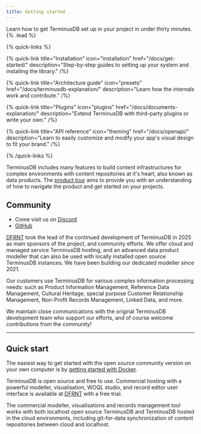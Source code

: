 ```yaml
---
title: Getting started
---
```


Learn how to get TerminusDB set up in your project in under thirty minutes. {% .lead %}

{% quick-links %}

{% quick-link title="Installation" icon="installation" href="/docs/get-started/" description="Step-by-step guides to setting up your system and installing the library." /%}

{% quick-link title="Architecture guide" icon="presets" href="/docs/terminusdb-explanation/" description="Learn how the internals work and contribute." /%}

{% quick-link title="Plugins" icon="plugins" href="/docs/documents-explanation/" description="Extend TerminusDB with third-party plugins or write your own." /%}

{% quick-link title="API reference" icon="theming" href="/docs/openapi/" description="Learn to easily customize and modify your app's visual design to fit your brand." /%}

{% /quick-links %}

TerminusDB includes many features to build content infrastructures for complex environments with content repositories at it's heart, also known as data products. The [product tour](/docs/product-tour/) aims to provide you with an understanding of how to navigate the product and get started on your projects.

## Community

* Come visit us on [Discord](https://discord.gg/yTJKAma)
* [GitHub](https://github.com/terminusdb/terminusdb)

[DFRNT](https://dfrnt.com) took the lead of the continued development of TerminusDB in 2025 as main sponsors of the project, and community efforts. We offer cloud and managed service TerminusDB hosting, and an advanced data product modeller that can also be used with locally installed open source TerminusDB instances. We have been building our dedicated modeller since 2021.

Our customers use TerminusDB for various complex information processing needs: such as Product Information Management, Reference Data Management, Cultural Heritage, special purpose Customer Relationship Management, Non-Profit Records Management, Linked Data, and more. 

We maintain close communications with the original TerminusDB development team who support our efforts, and of course welcome contributions from the community!

---

## Quick start

The easiest way to get started with the open source community version on your own computer is by [getting started with Docker](/docs/install-terminusdb-as-a-docker-container/).

TerminusDB is open source and free to use. Commercial hosting with a powerful modeller, visualisation, WOQL studio, and record editor user interface is available at [DFRNT](https://dfrnt.com) with a free trial. 

The commercial modeller, visualisations and records management tool works with both localhost open source TerminusDB and TerminusDB hosted in the cloud environments, including git-for-data synchronization of content repositories between cloud and localhost.

